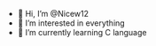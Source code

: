 - 👋 Hi, I’m @Nicew12
- 👀 I’m interested in everything
- 🌱 I’m currently learning C language


<!---
Nicew12/Nicew12 is a ✨ special ✨ repository because its `README.md` (this file) appears on your GitHub profile.
You can click the Preview link to take a look at your changes.
--->
